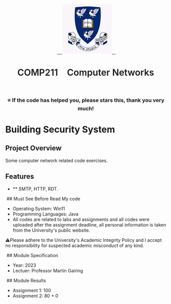 <p align="center">
  <a href="https://www.liverpool.ac.uk/" target="blank">
    <img src="Liverpool_logo.png" alt="Logo" width="156" height="156">
  </a>
 <h1 align="center" style="font-weight: 600">COMP211    Computer Networks</h1>
 <h3 align="center" backgroundcolor="red">⭐ If the code has helped you, please stars this, thank you very much!</h3>

# Building Security System

## Project Overview

Some computer network related code exercises.

## Features

- ** SMTP, HTTP, RDT.


 ## Must See Before Read My code
* Operating System: Win11
* Programming Languages: Java
* All codes are related to labs and assignments and all codes were uploaded after the assignment deadline, all personal information is taken from the University's public website.

⚠Please adhere to the University's Academic Integrity Policy and I accept no responsibility for suspected academic misconduct of any kind.

 ## Module Specification
* Year: 2023
* Lectuer: Professor Martin Gairing

 ## Module Results
* Assignment 1: 100
* Assignment 2: 80 + 0
